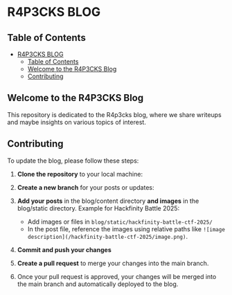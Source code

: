 # R4P3CKS BLOG

## Table of Contents

- [R4P3CKS BLOG](#r4p3cks-blog)
  - [Table of Contents](#table-of-contents)
  - [Welcome to the R4P3CKS Blog](#welcome-to-the-r4p3cks-blog)
  - [Contributing](#contributing)

## Welcome to the R4P3CKS Blog

This repository is dedicated to the R4p3cks blog, where we share writeups and maybe insights on various topics of interest.

## Contributing

To update the blog, please follow these steps:

1. **Clone the repository** to your local machine:

2. **Create a new branch** for your posts or updates:

3. **Add your posts** in the blog/content directory **and images** in the blog/static directory. Example for Hackfinity Battle 2025:
   - Add images or files in `blog/static/hackfinity-battle-ctf-2025/`
   - In the post file, reference the images using relative paths like `![image description](/hackfinity-battle-ctf-2025/image.png)`.

4. **Commit and push your changes**

5. **Create a pull request** to merge your changes into the main branch.

6. Once your pull request is approved, your changes will be merged into the main branch and automatically deployed to the blog.
